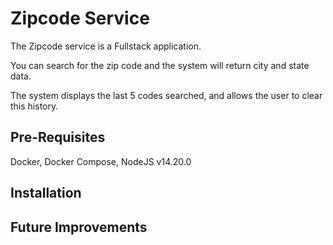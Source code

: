 # Zipcode Service

The Zipcode service is a Fullstack application.

You can search for the zip code and the system will return city and state data.

The system displays the last 5 codes searched, and allows the user to clear this history.

## Pre-Requisites

Docker, Docker Compose, NodeJS v14.20.0

## Installation


## Future Improvements
